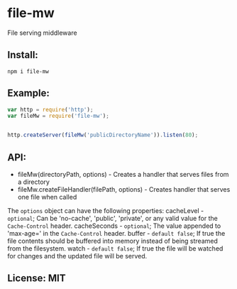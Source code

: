 # file-mw

File serving middleware

## Install:
	npm i file-mw

## Example:
```javascript
var http = require('http');
var fileMw = require('file-mw');


http.createServer(fileMw('publicDirectoryName')).listen(80);
```

## API:
* fileMw(directoryPath, options) - Creates a handler that serves files from a directory
* fileMw.createFileHandler(filePath, options) - Creates handler that serves one file when called

The `options` object can have the following properties:
	cacheLevel - `optional`; Can be 'no-cache', 'public', 'private', or any valid value for the `Cache-Control` header.
	cacheSeconds - `optional`; The value appended to 'max-age=' in the `Cache-Control` header.
	buffer - `default false`; If true the file contents should be buffered into memory instead of being streamed from the filesystem.
	watch - `default false`; If true the file will be watched for changes and the updated file will be served.

## License: MIT
